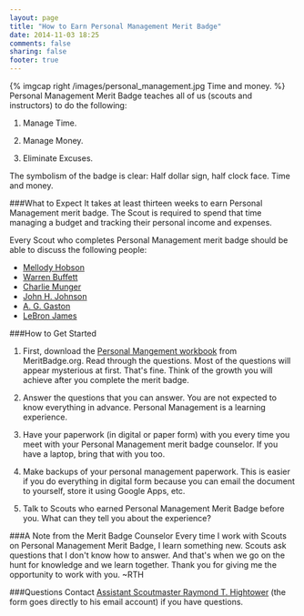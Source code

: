 ```yaml
---
layout: page
title: "How to Earn Personal Management Merit Badge"
date: 2014-11-03 18:25
comments: false
sharing: false
footer: true
---
```

{% imgcap right /images/personal_management.jpg Time and money. %}
Personal Management Merit Badge teaches all of us (scouts and instructors) to do the following:

1. Manage Time.

2. Manage Money.

3. Eliminate Excuses.

The symbolism of the badge is clear: Half dollar sign, half clock face. Time and money.

###What to Expect
It takes at least thirteen weeks to earn Personal Management merit badge. The Scout is required to spend that time managing a budget and tracking their personal income and expenses.

Every Scout who completes Personal Management merit badge should be able to discuss the following people:

* [Mellody Hobson](https://www.arielinvestments.com/our-team/)
* [Warren Buffett](http://www.berkshirehathaway.com/)
* [Charlie Munger](http://www.berkshirehathaway.com/)
* [John H. Johnson](http://www.thehistorymakers.com/biography/john-h-johnson-40)
* [A. G. Gaston](http://www.c-span.org/video/?180835-1/book-discussion-black-titan-g-gaston)
* [LeBron James](http://www.fool.com/ecap/the_motley_fool/lebron-james-the-next-warren-buffett)

###How to Get Started

1. First, download the [Personal Mangement workbook](http://meritbadge.org/wiki/images/f/fa/Personal_Management.pdf) from MeritBadge.org. Read through the questions. Most of the questions will appear mysterious at first. That's fine. Think of the growth you will achieve after you complete the merit badge.

2. Answer the questions that you can answer. You are not expected to know everything in advance. Personal Management is a learning experience.

3. Have your paperwork (in digital or paper form) with you every time you meet with your Personal Management merit badge counselor. If you have a laptop, bring that with you too.

4. Make backups of your personal management paperwork. This is easier if you do everything in digital form because you can email the document to yourself, store it using Google Apps, etc.

5. Talk to Scouts who earned Personal Management Merit Badge before you. What can they tell you about the experience? 

###A Note from the Merit Badge Counselor
Every time I work with Scouts on Personal Management Merit Badge, I learn something new. Scouts ask questions that I don't know how to answer. And that's when we go on the hunt for knowledge and we learn together. Thank you for giving me the opportunity to work with you. ~RTH

###Questions
Contact [Assistant Scoutmaster Raymond T. Hightower](http://rayhightower.com/contact/) (the form goes directly to his email account) if you have questions.
